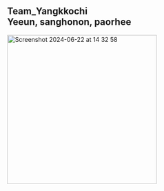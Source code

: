 Team_Yangkkochi  
Yeeun, sanghonon, paorhee  
---
<img width="347" alt="Screenshot 2024-06-22 at 14 32 58" src="https://github.com/paohree/DinosorGame-nrf52840_richshield-/assets/103706808/499ec57d-2ef4-45e4-a736-6ff2466bbfd3">
